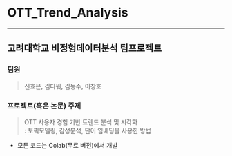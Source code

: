 # OTT_Trend_Analysis
----

## 고려대학교 비정형데이터분석 팀프로젝트
### 팀원
> 신효은, 김다윗, 김동수, 이창호

### 프로젝트(혹은 논문) 주제
> OTT 사용자 경험 기반 트렌드 분석 및 시각화\
: 토픽모델링, 감성분석, 단어 임베딩을 사용한 방법

* 모든 코드는 Colab(무료 버전)에서 개발 

